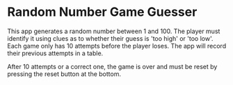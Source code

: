 # Random Number Game Guesser

This app generates a random number between 1 and 100. The player must identify it using clues as to whether their guess is 'too high' or 'too low'. Each game only has 10 attempts before the player loses. The app will record their previous attempts in a table.

After 10 attempts or a correct one, the game is over and must be reset by pressing the reset button at the bottom.
